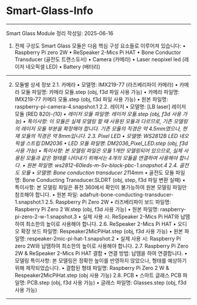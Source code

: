 # Smart-Glass-Info

--------------------------------------------------------------------------------
Smart Glass Module 정리
작성일: 2025-06-16
1. 전체 구성도
Smart Glass 모듈은 다음 핵심 구성 요소들로 이루어져 있습니다:
•
Raspberry Pi zero 2W
•
ReSpeaker 2-Mics Pi HAT
•
Bone Conductor Transducer (골전도 트랜스듀서)
•
Camera (카메라)
•
Laser neopixel led (레이저 네오픽셀 LED)
•
Battery (배터리)

--------------------------------------------------------------------------------
2. 모듈별 상세 정보
2.1. 카메라
•
모델명: IMX219-77 (라즈베리파이 카메라)
•
카메라 모듈 파일명: 카메라 모듈.step (obj, f3d 파일 사용 가능)
•
카메라 파일명: IMX219-77 카메라 모듈.step (obj, f3d 파일 사용 가능)
•
원본 파일명: raspberry-pi-camera-4.snapshot.1
2.2. 레이저
•
모델명: [LB laser] 레이저 모듈 (RED 8*20)-(10)
•
레이저 모듈 파일명: 레이저 모듈.step (obj, f3d 사용 가능)
•
특이사항: 이 모듈은 실제 모델링 할 때 사용된 모듈과 다르므로, 기존 모델링의 레이저 모듈 부분을 확장해야 합니다. 기존 모듈의 직경은 약 4.5mm였으나, 현재 모듈의 직경은 약 8mm입니다.
2.3. Pixel LED
•
모델명: WS2812B LED 네오픽셀 스트립 DM2036
•
LED 모듈 파일명: DM2036_Pixel_LED.step (obj, f3d 사용 가능)
•
특이사항: 본 모델링 파일은 모듈 1개만 모델링되어 있으므로, 실제 사용된 모듈과 같은 형태를 나타내기 위해서는 4개의 모듈을 연결하여 사용해야 합니다.
•
원본 파일명: ws2812-60leds-m-5v-black-pbc-1.snapshot.4
2.4. 골전도 모듈
•
모델명: Bone conduction transducer 21*14mm
•
골전도 모듈 파일명: Bone Conducting Transducer.SLDRT (obj, step, f3d 파일 변환 실패)
•
특이사항: 본 모델링 파일은 퓨전 360에서 확인이 불가능하여 원본 모델링 파일만 참조해야 합니다.
•
원본 파일: adafruit-bone-conducting-transducer-1.snapshot.1
2.5. Raspberry Pi Zero 2W
•
라즈베리파이 보드 파일명: Raspberry Pi Zero 2 W.step (obj, f3d 사용 가능)
•
원본 파일명: raspberry-pi-zero-2-w-1.snapshot.3
•
실제 사용 시: ReSpeaker 2-Mics Pi HAT와 납땜하여 최소한의 높이로 사용해야 합니다.
2.6. ReSpeaker 2-Mics Pi HAT
•
오디오 확장 보드 파일명: Respeaker2MicPiHat.step (obj, f3d 사용 가능)
•
원본 파일명: respeaker-2mic-pi-hat-1.snapshot.2
•
실제 사용 시: Raspberry Pi zero 2W와 납땜하여 최소한의 높이로 사용해야 합니다.
2.7. Raspberry Pi Zero 2W & ReSpeaker 2-Mics Pi HAT 결합
•
연결 방법: 납땜을 하여 연결합니다.
•
모델링 특이사항: 본 모델링은 정확한 높이를 반영하지 않았으나, 형태를 예상하기 위해 제작되었습니다.
•
결합된 형태 파일명: Raspberry Pi Zero 2 W & Respeaker2MicPiHat.step (obj 사용 가능)
2.8. PCB
•
스마트 글래스 PCB 파일명: PCB.step (obj, f3d 사용 가능)
•
글래스 파일명: Glasses.step (obj, f3d 사용 가능)

--------------------------------------------------------------------------------
